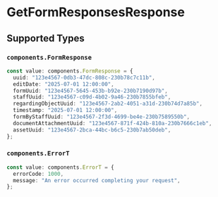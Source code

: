 # GetFormResponsesResponse


## Supported Types

### `components.FormResponse`

```typescript
const value: components.FormResponse = {
  uuid: "123e4567-0db3-47dc-808c-230b78c7c11b",
  editDate: "2025-07-01 12:00:00",
  formUuid: "123e4567-5645-453b-b92e-230b7190d97b",
  staffUuid: "123e4567-c09d-4b02-9a46-230b7855bfeb",
  regardingObjectUuid: "123e4567-2ab2-4051-a31d-230b74d7a85b",
  timestamp: "2025-07-01 12:00:00",
  formByStaffUuid: "123e4567-2f3d-4699-be4e-230b7589550b",
  documentAttachmentUuid: "123e4567-871f-424b-810a-230b7666c1eb",
  assetUuid: "123e4567-2bca-44bc-b6c5-230b7ab50deb",
};
```

### `components.ErrorT`

```typescript
const value: components.ErrorT = {
  errorCode: 1000,
  message: "An error occurred completing your request",
};
```

